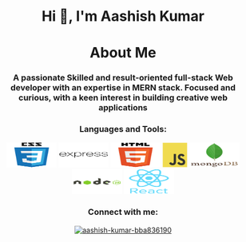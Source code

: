 <h1 align="center">Hi 👋, I'm Aashish Kumar</h1>
<h1 align="center">About Me</h1>
<h3 align="center">A passionate Skilled and result-oriented full-stack Web developer with an expertise in MERN stack. Focused and curious, with a keen interest in building creative web applications</h3>

<!-- 🌱 I’m currently learning **MERN Stack** -->

<h3 align="center">Languages and Tools:</h3>
<p align="center">
    <a href="https://www.w3schools.com/css/" target="_blank" rel="noreferrer"> <img src="https://raw.githubusercontent.com/devicons/devicon/master/icons/css3/css3-original-wordmark.svg" alt="css3" width="100" height="50" /></a>
    <a href="https://expressjs.com" target="_blank" rel="noreferrer"> <img src="https://raw.githubusercontent.com/devicons/devicon/master/icons/express/express-original-wordmark.svg" alt="express" width="100" height="50" /></a>
    <a href="https://www.w3.org/html/" target="_blank" rel="noreferrer"> <img src="https://raw.githubusercontent.com/devicons/devicon/master/icons/html5/html5-original-wordmark.svg" alt="html5" width="100" height="50" /></a>
    <a href="https://developer.mozilla.org/en-US/docs/Web/JavaScript" target="_blank" rel="noreferrer">
        <img src="https://raw.githubusercontent.com/devicons/devicon/master/icons/javascript/javascript-original.svg" alt="javascript" width="50" height="50" /></a>
    <a href="https://www.mongodb.com/" target="_blank" rel="noreferrer"> <img src="https://raw.githubusercontent.com/devicons/devicon/master/icons/mongodb/mongodb-original-wordmark.svg" alt="mongodb" width="100" height="50" /></a>
    <a href="https://nodejs.org" target="_blank" rel="noreferrer"> <img src="https://raw.githubusercontent.com/devicons/devicon/master/icons/nodejs/nodejs-original-wordmark.svg" alt="nodejs" width="100" height="50" /></a>
    <a href="https://reactjs.org/" target="_blank" rel="noreferrer"> <img src="https://raw.githubusercontent.com/devicons/devicon/master/icons/react/react-original-wordmark.svg" alt="react" width="100" height="50" /></a>
</p>
<h3 align="center">Connect with me:</h3>
<p align="center">
    <a href="https://linkedin.com/in/aashish-kumar-bba836190" target="blank"><img align="center" src="https://raw.githubusercontent.com/rahuldkjain/github-profile-readme-generator/master/src/images/icons/Social/linked-in-alt.svg" alt="aashish-kumar-bba836190" height="30" width="40" /></a>
</p>

<!-- <p align="center" ; "><img align="center " src="https://github-readme-stats.vercel.app/api/top-langs?username=aashishkumar321&show_icons=true&locale=en&layout=compact " alt="aashishkumar321 " /></p> -->
